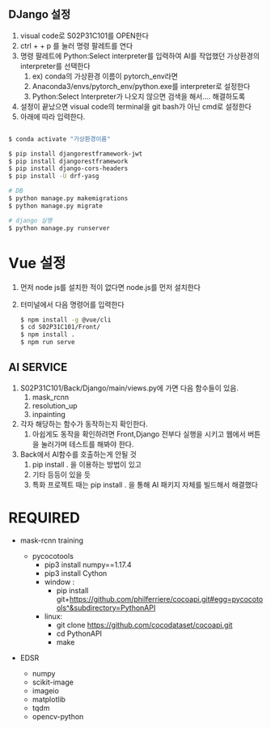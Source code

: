 ## DJango 설정

1. visual code로 S02P31C101를 OPEN한다
2. ctrl + <shift> + p 를 눌러 명령 팔레트를  연다
3. 명령 팔레트에 Python:Select interpreter를 입력하여  AI를 작업했던 가상환경의 interpreter를 선택한다
   1. ex) conda의 가상환경 이름이 pytorch_env라면
   2. Anaconda3/envs/pytorch_env/python.exe를 interpreter로 설정한다
   3. Python:Select Interpreter가 나오지 않으면 검색을 해서.... 해결하도록
4. 설정이 끝났으면 visual code의 terminal을 git bash가 아닌 cmd로 설정한다
5. 아래에 따라 입력한다.

```bash

$ conda activate "가상환경이름"

$ pip install djangorestframework-jwt
$ pip install djangorestframework
$ pip install django-cors-headers
$ pip install -U drf-yasg
```

```bash
# DB
$ python manage.py makemigrations
$ python manage.py migrate

# django 실행
$ python manage.py runserver  
```








#  Vue 설정

1. 먼저 node js를 설치한 적이 없다면 node.js를 먼저 설치한다

2. 터미널에서 다음 명령어를 입력한다

   ```bash
   $ npm install -g @vue/cli
   $ cd S02P31C101/Front/
   $ npm install .
   $ npm run serve
   ```

## AI SERVICE

1. S02P31C101/Back/Django/main/views.py에 가면 다음 함수들이 있음.
   1. mask_rcnn
   2. resolution_up
   3. inpainting
2. 각자 해당하는 함수가 동작하는지 확인한다.
   1. 아쉽게도 동작을 확인하려면 Front,Django 전부다 실행을 시키고 웹에서 버튼을 눌러가며 테스트를 해봐야 한다.
3. Back에서 AI함수를 호출하는게 안될 것 
   1. pip install . 을 이용하는 방법이 있고
   2. 기타 등등이 있을 듯
   3. 특화 프로젝트 때는 pip install . 을 통해 AI 패키지 자체를 빌드해서 해결했다

# REQUIRED

+ mask-rcnn training
  + pycocotools
    + pip3 install numpy==1.17.4
    + pip3 install Cython
    + window :
      + pip install git+https://github.com/philferriere/cocoapi.git#egg=pycocotools^&subdirectory=PythonAPI
    + linux:
      + git clone https://github.com/cocodataset/cocoapi.git
      + cd PythonAPI
      + make

+ EDSR
  + numpy
  + scikit-image
  + imageio
  + matplotlib
  + tqdm
  + opencv-python

